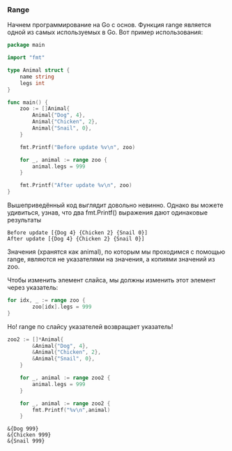 ### Range

Начнем программирование на Go с основ. 
Функция range является одной из самых используемых в Go. Вот пример использования:
```go
package main

import "fmt"

type Animal struct {
	name string
	legs int
}

func main() {
	zoo := []Animal{
		Animal{"Dog", 4},
		Animal{"Chicken", 2},
		Animal{"Snail", 0},
	}

	fmt.Printf("Before update %v\n", zoo)

	for _, animal := range zoo {
		animal.legs = 999
	}

	fmt.Printf("After update %v\n", zoo)
}
```
Вышеприведённый код выглядит довольно невинно. Однако вы можете удивиться, узнав, что два fmt.Printf() 
выражения дают одинаковые результаты
```
Before update [{Dog 4} {Chicken 2} {Snail 0}]
After update [{Dog 4} {Chicken 2} {Snail 0}]
```
Значения (хранятся как animal), по которым мы проходимся с помощью range, являются не указателями на значения, 
а копиями значений из zoo.

Чтобы изменить элемент слайса, мы должны изменить этот элемент через указатель:
```go
for idx, _ := range zoo {
		zoo[idx].legs = 999
}
```

Но! range по слайсу указателей возвращает указатель!
```go
zoo2 := []*Animal{
		&Animal{"Dog", 4},
		&Animal{"Chicken", 2},
		&Animal{"Snail", 0},
	}

	for _, animal := range zoo2 {
		animal.legs = 999
	}

	for _, animal := range zoo2 {
		fmt.Printf("%v\n",animal)
	}
```

```
&{Dog 999}
&{Chicken 999}
&{Snail 999}
```